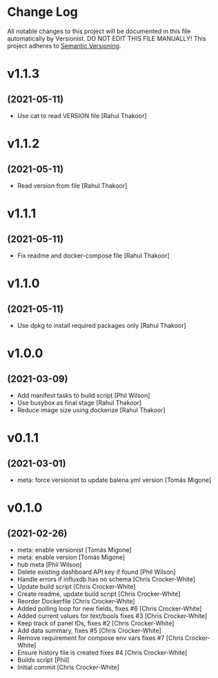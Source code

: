 # Change Log

All notable changes to this project will be documented in this file
automatically by Versionist. DO NOT EDIT THIS FILE MANUALLY!
This project adheres to [Semantic Versioning](http://semver.org/).

# v1.1.3
## (2021-05-11)

* Use cat to read VERSION file [Rahul Thakoor]

# v1.1.2
## (2021-05-11)

* Read version from file [Rahul Thakoor]

# v1.1.1
## (2021-05-11)

* Fix readme and docker-compose file [Rahul Thakoor]

# v1.1.0
## (2021-05-11)

* Use dpkg to install required packages only [Rahul Thakoor]

# v1.0.0
## (2021-03-09)

* Add manifest tasks to build script [Phil Wilson]
* Use busybox as final stage [Rahul Thakoor]
* Reduce image size using dockerize [Rahul Thakoor]

# v0.1.1
## (2021-03-01)

* meta: force versionist to update balena.yml version [Tomás Migone]

# v0.1.0
## (2021-02-26)

* meta: enable versionist [Tomás Migone]
* meta: enable version [Tomás Migone]
* hub meta [Phil Wilson]
* Delete existing dashboard API key if found [Phil Wilson]
* Handle errors if influxdb has no schema [Chris Crocker-White]
* Update build script [Chris Crocker-White]
* Create readme, update build script [Chris Crocker-White]
* Reorder Dockerfile [Chris Crocker-White]
* Added polling loop for new fields, fixes #6 [Chris Crocker-White]
* Added current values for text/bools fixes #3 [Chris Crocker-White]
* Keep track of panel IDs, fixes #2 [Chris Crocker-White]
* Add data summary, fixes #5 [Chris Crocker-White]
* Remove requirement for compose env vars fixes #7 [Chris Crocker-White]
* Ensure history file is created fixes #4 [Chris Crocker-White]
* Buildx script [Phil]
* Initial commit [Chris Crocker-White]
